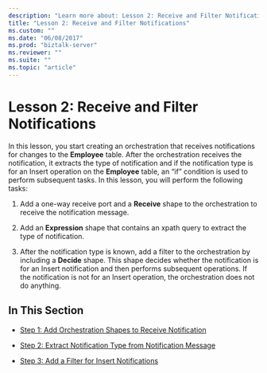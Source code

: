 ```yaml
---
description: "Learn more about: Lesson 2: Receive and Filter Notifications"
title: "Lesson 2: Receive and Filter Notifications"
ms.custom: ""
ms.date: "06/08/2017"
ms.prod: "biztalk-server"
ms.reviewer: ""
ms.suite: ""
ms.topic: "article"
---
```

# Lesson 2: Receive and Filter Notifications
In this lesson, you start creating an orchestration that receives notifications for changes to the **Employee** table. After the orchestration receives the notification, it extracts the type of notification and if the notification type is for an Insert operation on the **Employee** table, an “if” condition is used to perform subsequent tasks. In this lesson, you will perform the following tasks:  
  
1.  Add a one-way receive port and a **Receive** shape to the orchestration to receive the notification message.  
  
2.  Add an **Expression** shape that contains an xpath query to extract the type of notification.  
  
3.  After the notification type is known, add a filter to the orchestration by including a **Decide** shape. This shape decides whether the notification is for an Insert notification and then performs subsequent operations. If the notification is not for an Insert operation, the orchestration does not do anything.  
  
## In This Section  
  
-   [Step 1: Add Orchestration Shapes to Receive Notification](../../adapters-and-accelerators/adapter-sql/step-1-add-orchestration-shapes-to-receive-notification.md)  
  
-   [Step 2: Extract Notification Type from Notification Message](../../adapters-and-accelerators/adapter-sql/step-2-extract-notification-type-from-notification-message.md)  
  
-   [Step 3: Add a Filter for Insert Notifications](../../adapters-and-accelerators/adapter-sql/step-3-add-a-filter-for-insert-notifications.md)
